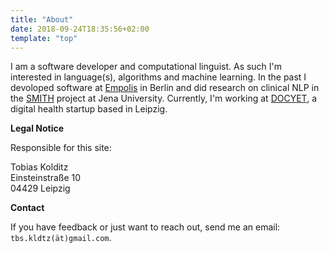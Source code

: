 ```yaml
---
title: "About"
date: 2018-09-24T18:35:56+02:00
template: "top"
---
```


I am a software developer and computational linguist. As such I'm interested in language(s), algorithms and machine learning. In the past I devoloped software at [Empolis](https://www.empolis.com/en) in Berlin and did research on clinical NLP in the [SMITH](https://www.smith.care/?lang=en) project at Jena University. Currently, I'm working at [DOCYET](https://www.docyet.com), a digital health startup based in Leipzig.


**Legal Notice**

Responsible for this site: 

Tobias Kolditz <br>
Einsteinstraße 10 <br>
04429 Leipzig

**Contact** 

If you have feedback or just want to reach out, send me an email: `tbs.kldtz(ät)gmail.com`.
